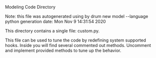 Modeling Code Directory

Note: this file was autogenerated using by drum new model --language python
      generation date: Mon Nov  9 14:31:54 2020

This directory contains a single file: custom.py.

This file can be used to tune the code by redefining system supported hooks.
Inside you will find several commented out methods.
Uncomment and implement provided methods to tune up the behavior.
